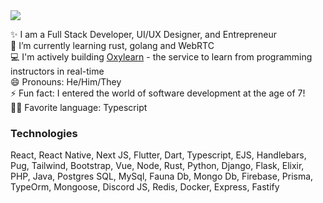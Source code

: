 <img src="https://github.com/fullstackslayer/fullstackslayer/blob/main/Profile%20Banner%20GH.png?raw=true" />

✨ I am a Full Stack Developer, UI/UX Designer, and Entrepreneur
<br>
🌱 I’m currently learning rust, golang and WebRTC
<br>
💻 I'm actively building <a href="https://oxylearn.live">Oxylearn</a> - the service to learn from programming instructors in real-time
<br>
😄 Pronouns: He/Him/They
<br>
⚡ Fun fact: I entered the world of software development at the age of 7!
<br>
👨‍🔧 Favorite language: Typescript
<br>


### Technologies
React, React Native, Next JS, Flutter, Dart, Typescript, EJS, Handlebars, Pug, Tailwind, Bootstrap, Vue, Node, Rust, Python, Django, Flask, Elixir, PHP, Java, Postgres SQL, MySql, Fauna Db, Mongo Db, Firebase, Prisma, TypeOrm, Mongoose, Discord JS, Redis, Docker, Express, Fastify


